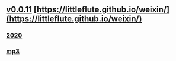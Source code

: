 ## [v0.0.11](https://github.com/shanuan/guitar1/edit/gh-pages/index.md) [https://littleflute.github.io/weixin/](https://littleflute.github.io/weixin/)
### [2020](2020)
### [mp3](https://shanuan.github.io/flute1/mp3)
